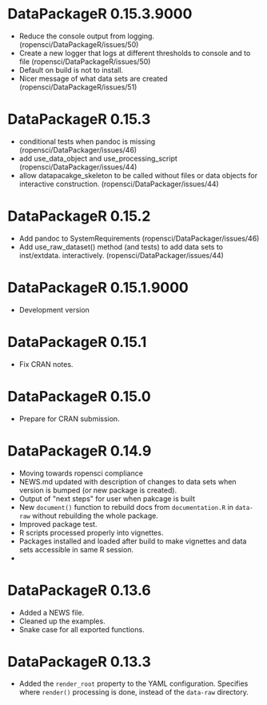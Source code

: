 # DataPackageR 0.15.3.9000
* Reduce the console output from logging. (ropensci/DataPackageR/issues/50)
* Create a new logger that logs at different thresholds to console and to file (ropensci/DataPackageR/issues/50)
* Default on build is not to install.
* Nicer message of what data sets are created (ropensci/DataPackageR/issues/51)

# DataPackageR 0.15.3
* conditional tests when pandoc is missing (ropensci/DataPackager/issues/46)
* add use_data_object and use_processing_script (ropensci/DataPackager/issues/44)
* allow datapacakge_skeleton to be called without files or data objects for interactive construction. (ropensci/DataPackager/issues/44)

# DataPackageR 0.15.2
* Add  pandoc to SystemRequirements (ropensci/DataPackager/issues/46)
* Add use_raw_dataset() method (and tests) to add data sets to inst/extdata. interactively. (ropensci/DataPackager/issues/44)

# DataPackageR 0.15.1.9000
* Development version

# DataPackageR 0.15.1
- Fix CRAN notes.

# DataPackageR 0.15.0
- Prepare for CRAN submission.


# DataPackageR 0.14.9

- Moving towards ropensci compliance
- NEWS.md updated with description of changes to data sets when version is bumped (or new package is created).
- Output of "next steps" for user when pakcage is built
- New `document()` function to rebuild docs from `documentation.R` in `data-raw` without rebuilding the whole package.
- Improved package test.
- R scripts processed properly into vignettes.
- Packages installed and loaded after build to make vignettes and data sets accessible in same R session.
- 

# DataPackageR 0.13.6

- Added a NEWS file.
- Cleaned up the examples.
- Snake case for all exported functions.

# DataPackageR 0.13.3

- Added the `render_root` property to the YAML configuration. Specifies where `render()` processing is done, instead of the `data-raw` directory.

